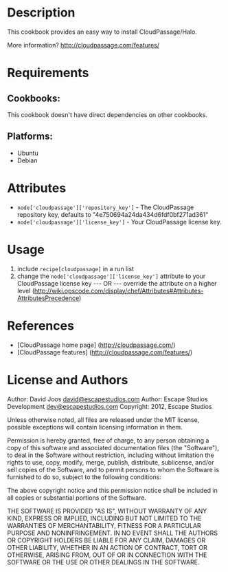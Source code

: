 Description
===========

This cookbook provides an easy way to install CloudPassage/Halo.

More information?
http://cloudpassage.com/features/

Requirements
============

## Cookbooks:

This cookbook doesn't have direct dependencies on other cookbooks.

## Platforms:

* Ubuntu
* Debian

Attributes
==========

* `node['cloudpassage']['repository_key']` - The CloudPassage repository key, defaults to "4e750694a24da434d6fdf0bf271ad361"
* `node['cloudpassage']['license_key']` - Your CloudPassage license key.

Usage
=====

1) include `recipe[cloudpassage]` in a run list
2)
	change the `node['cloudpassage']['license_key']` attribute to your CloudPassage license key
	--- OR ---
	override the attribute on a higher level (http://wiki.opscode.com/display/chef/Attributes#Attributes-AttributesPrecedence)

References
==========

* [CloudPassage home page] (http://cloudpassage.com/)
* [CloudPassage features] (http://cloudpassage.com/features/)

License and Authors
===================

Author: David Joos <david@escapestudios.com>
Author: Escape Studios Development <dev@escapestudios.com>
Copyright: 2012, Escape Studios

Unless otherwise noted, all files are released under the MIT license,
possible exceptions will contain licensing information in them.

Permission is hereby granted, free of charge, to any person obtaining a copy
of this software and associated documentation files (the "Software"), to deal
in the Software without restriction, including without limitation the rights
to use, copy, modify, merge, publish, distribute, sublicense, and/or sell
copies of the Software, and to permit persons to whom the Software is
furnished to do so, subject to the following conditions:

The above copyright notice and this permission notice shall be included in
all copies or substantial portions of the Software.

THE SOFTWARE IS PROVIDED "AS IS", WITHOUT WARRANTY OF ANY KIND, EXPRESS OR
IMPLIED, INCLUDING BUT NOT LIMITED TO THE WARRANTIES OF MERCHANTABILITY,
FITNESS FOR A PARTICULAR PURPOSE AND NONINFRINGEMENT. IN NO EVENT SHALL THE
AUTHORS OR COPYRIGHT HOLDERS BE LIABLE FOR ANY CLAIM, DAMAGES OR OTHER
LIABILITY, WHETHER IN AN ACTION OF CONTRACT, TORT OR OTHERWISE, ARISING FROM,
OUT OF OR IN CONNECTION WITH THE SOFTWARE OR THE USE OR OTHER DEALINGS IN
THE SOFTWARE.